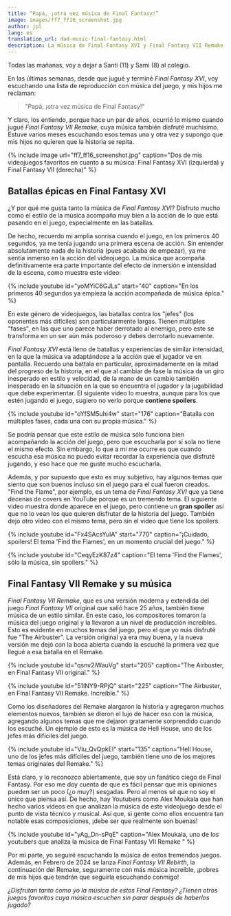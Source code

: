 ```yaml
---
title: “Papá, ¡otra vez música de Final Fantasy!”
image: images/ff7_ff16_screenshot.jpg
author: jpl
lang: es
translation_url: dad-music-final-fantasy.html
description: La música de Final Fantasy XVI y Final Fantasy VII Remake es inmersiva y de calidad, y se disfruta tanto dentro como fuera del juego.
---
```


Todas las mañanas, voy a dejar a Santi (11) y Sami (8) al colegio.

En las últimas semanas, desde que jugué y terminé *Final Fantasy XVI*, voy escuchando una lista de reproducción con música del juego, y mis hijos me reclaman:

> "Papá, ¡otra vez música de Final Fantasy!"

Y claro, los entiendo, porque hace un par de años, ocurrió lo mismo cuando jugué *Final Fantasy VII Remake*, cuya música también disfruté muchísimo. Estuve varios meses escuchando esos temas una y otra vez y supongo que mis hijos no quieren que la historia se repita.  

{% include image url="ff7_ff16_screenshot.jpg" caption="Dos de mis videojuegos favoritos en cuanto a su música: Final Fantasy XVI (izquierda) y Final Fantasy VII (derecha)" %}

## Batallas épicas en Final Fantasy XVI

¿Y por qué me gusta tanto la música de *Final Fantasy XVI*? Disfruto mucho como el estilo de la música acompaña muy bien a la acción de lo que está pasando en el juego, especialmente en las batallas.

De hecho, recuerdo mi amplia sonrisa cuando el juego, en los primeros 40 segundos, ya me tenía jugando una primera escena de acción. Sin entender absolutamente nada de la historia (pues acababa de empezar), ya me sentía inmerso en la acción del videojuego. La música que acompaña definitivamente era parte importante del efecto de inmersión e intensidad de la escena, como muestra este video:

{% include youtube id="yoMYiC6GJLs" start="40" caption="En los primeros 40 segundos ya empieza la acción acompañada de música épica." %}

En este género de videojuegos, las batallas contra los "jefes" (los oponentes más difíciles) son particularmente largas. Tienen múltiples "fases", en las que uno parece haber derrotado al enemigo, pero este se transforma en un ser aún más poderoso y debes derrotarlo nuevamente. 

*Final Fantasy XVI* está lleno de batallas y experiencias de similar intensidad, en la que la música va adaptándose a la acción que el jugador ve en pantalla. Recuerdo una battala en particular, aproximadamente en la mitad del progreso de la historia, en el que al cambiar de fase la música da un giro inesperado en estilo y velocidad, de la mano de un cambio también inesperado en la situación en la que se encuentra el jugador y la jugabilidad que debe experimentar. El siguiente video lo muestra, aunque para los que estén jugando el juego, sugiero no verlo porque **contiene spoilers**.

{% include youtube id="oYfSM5uhi4w" start="176" caption="Batalla con múltiples fases, cada una con su propia música." %}

Se podría pensar que este estilo de música sólo funciona bien acompañando la acción del juego, pero que escucharla por sí sola no tiene el mismo efecto. Sin embargo, lo que a mi me ocurre es que cuando escucha esa música no puedo evitar recordar la experiencia que disfruté jugando, y eso hace que me guste mucho escucharla.

Además, y por supuesto que esto es muy subjetivo, hay algunos temas que siento que son buenos incluso sin el juego para el cual fueron creados. "Find the Flame", por ejemplo, es un tema de *Final Fantasy XVI* que ya tiene decenas de covers en YouTube porque es un tremendo tema. El siguiente video muestra donde aparece en el juego, pero contiene un **gran spoiler** así que no lo vean los que quieren disfrutar de la historia del juego. También dejo otro video con el mismo tema, pero sin el video que tiene los spoilers. 

{% include youtube id="Fx4SAcsYulA" start="770" caption="¡Cuidado, spoilers! El tema 'Find the Flames', en un momento crucial del juego." %}

{% include youtube id="CeqyEzK87z4" caption="El tema 'Find the Flames', sólo la música, sin spoilers." %}

## Final Fantasy VII Remake y su música

*Final Fantasy VII Remake*, que es una versión moderna y extendida del juego *Final Fantasy VII* original que salió hace 25 años, también tiene música de un estilo similar. En este caso, los compositores tomaron la música del juego original y la llevaron a un nivel de producción increíbles. Esto es evidente en muchos temas del juego, pero el que yo más disfruté fue "The Airbuster". La versión original ya era muy buena, y la nueva versión me dejó con la boca abierta cuando la escuché la primera vez que llegué a esa batalla en el Remake.

{% include youtube id="qsnv2iWauVg" start="205" caption="The Airbuster, en Final Fantasy VII original." %}

{% include youtube id="51INY9-RPjQ" start="225" caption="The Airbuster, en Final Fantasy VII Remake. Increíble." %}

Como los diseñadores del Remake alargaron la historia y agregaron muchos elementos nuevos, también se dieron el lujo de hacer eso con la música, agregando algunos temas que me dejaron gratamente sorprendido cuando los escuché. Un ejemplo de esto es la música de Hell House, uno de los jefes más difíciles del juego.

{% include youtube id="VIu_QvQpkEI" start="135" caption="Hell House, uno de los jefes más difíciles del juego, también tiene uno de los mejores temas originales del Remake." %}

Está claro, y lo reconozco abiertamente, que soy un fanático ciego de Final Fantasy. Por eso me doy cuenta de que es fácil pensar que mis opiniones pueden ser un poco (¿o muy?) sesgadas. Pero al menos sé que no soy el único que piensa así. De hecho, hay Youtubers como Alex Moukala que han hecho varios videos en que analizan la música de este videojuego desde el punto de vista técnico y musical. Así que, si gente como ellos encuentra tan notable esas composiciones, ¡debe ser que realmente son buenas!

{% include youtube id="yAg_Dn-sPqE" caption="Alex Moukala, uno de los youtubers que analiza la música de Final Fantasy VII Remake " %}

Por mi parte, yo seguiré escuchando la música de estos tremendos juegos. Además, en Febrero de 2024 se lanza *Final Fantasy VII Rebirth*, la continuación del Remake, seguramente con más música increíble, ¡pobres de mis hijos que tendrán que seguirla escuchando conmigo!

*¿Disfrutan tanto como yo la música de estos Final Fantasy? ¿Tienen otros juegos favoritos cuya música escuchen sin parar después de haberlos jugado?*
